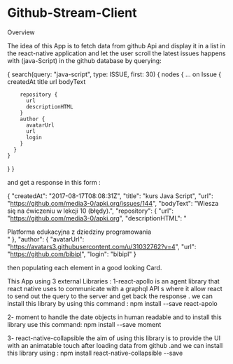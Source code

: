 # Github-Stream-Client
Overview

The idea of this App is to fetch data from github Api and display it in a list in the react-native application and let the user scroll the latest issues happens with (java-Script) in the github database
by querying:


{
  search(query: "java-script", type: ISSUE, first: 30) {
    nodes {
      ... on Issue {
        createdAt
        title
        url
        bodyText
        
        repository {
          url
          descriptionHTML
        }
        author {
          avatarUrl
          url
          login
        }
      }
    }
  }
  }



and get a response in this form :

{
          "createdAt": "2017-08-17T08:08:31Z",
          "title": "kurs Java Script",
          "url": "https://github.com/media3-0/apki.org/issues/144",
          "bodyText": "Wiesza się na ćwiczeniu w lekcji 10 (błędy).",
          "repository": {
            "url": "https://github.com/media3-0/apki.org",
            "descriptionHTML": "<div>Platforma edukacyjna z dziedziny programowania</div>"
          },
          "author": {
            "avatarUrl": "https://avatars3.githubusercontent.com/u/31032762?v=4",
            "url": "https://github.com/bibipl",
            "login": "bibipl"
  }



then populating each element in a good looking Card.






This App using 3 external Libraries :
1-react-apollo is an agent library that react native uses to communicate with a graphql API s where it allow react to send out the query to the server and get back the response . we can install this library by using this command :
npm install --save react-apolo 


2- moment to handle the date objects in human readable and to install this library use this command:
npm install --save moment

3- react-native-collapsible the aim of using this library is to provide the UI with an animatable touch after loading data from github .and we can install this library using :
npm install react-native-collapsible --save 

